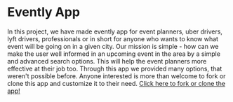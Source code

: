    # Evently App
In this project, we have made evently app for event planners, uber drivers, lyft drivers, professionals or in short for anyone who wants to know what event will be going on in a given city. Our mission is simple - how can we make the user well informed in an upcoming event in the area by a simple and advanced search options. This will help the event planners more effective at their job too. Through this app we provided many options, that weren't possible before. Anyone interested is more than welcome to fork or clone this app and customize it to their need. <a href="https://github.com:rdhenderson/group-project.git">Click here to fork or clone the app!</a> 
